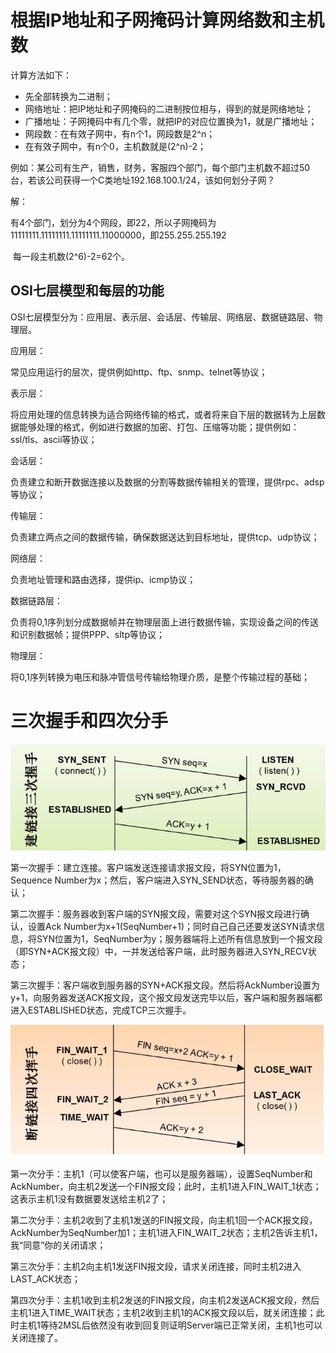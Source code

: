# 根据IP地址和子网掩码计算网络数和主机数

计算方法如下：

- 先全部转换为二进制；
- 网络地址：把IP地址和子网掩码的二进制按位相与，得到的就是网络地址；
- 广播地址：子网掩码中有几个零，就把IP的对应位置换为1，就是广播地址；
- 网段数：在有效子网中，有n个1，网段数是2^n；
- 在有效子网中，有n个0，主机数就是(2^n)-2；



例如：某公司有生产，销售，财务，客服四个部门，每个部门主机数不超过50台，若该公司获得一个C类地址192.168.100.1/24，该如何划分子网？

解：

​	有4个部门，划分为4个网段，即22，所以子网掩码为11111111.11111111.11111111.11000000，即255.255.255.192

​	每一段主机数(2^6)-2=62个。





##  OSI七层模型和每层的功能

OSI七层模型分为：应用层、表示层、会话层、传输层、网络层、数据链路层、物理层。



应用层：

常见应用运行的层次，提供例如http、ftp、snmp、telnet等协议；

 

表示层：

将应用处理的信息转换为适合网络传输的格式，或者将来自下层的数据转为上层数据能够处理的格式，例如进行数据的加密、打包、压缩等功能；提供例如：ssl/tls、ascii等协议；

 

会话层：

负责建立和断开数据连接以及数据的分割等数据传输相关的管理，提供rpc、adsp等协议；

 

传输层：

负责建立两点之间的数据传输，确保数据送达到目标地址，提供tcp、udp协议；

 

网络层：

负责地址管理和路由选择，提供ip、icmp协议；

 

数据链路层：

负责将0,1序列划分成数据帧并在物理层面上进行数据传输，实现设备之间的传送和识别数据帧；提供PPP、sltp等协议；

 

物理层：

将0,1序列转换为电压和脉冲管信号传输给物理介质，是整个传输过程的基础；



# 三次握手和四次分手

![](statics/三次握手.png)

第一次握手：建立连接。客户端发送连接请求报文段，将SYN位置为1，Sequence Number为x；然后，客户端进入SYN_SEND状态，等待服务器的确认；

第二次握手：服务器收到客户端的SYN报文段，需要对这个SYN报文段进行确认，设置Ack Number为x+1(SeqNumber+1)；同时自己自己还要发送SYN请求信息，将SYN位置为1，SeqNumber为y；服务器端将上述所有信息放到一个报文段（即SYN+ACK报文段）中，一并发送给客户端，此时服务器进入SYN_RECV状态；

第三次握手：客户端收到服务器的SYN+ACK报文段。然后将AckNumber设置为y+1，向服务器发送ACK报文段，这个报文段发送完毕以后，客户端和服务器端都进入ESTABLISHED状态，完成TCP三次握手。



![](statics/四次分手.png)

第一次分手：主机1（可以使客户端，也可以是服务器端），设置SeqNumber和AckNumber，向主机2发送一个FIN报文段；此时，主机1进入FIN_WAIT_1状态；这表示主机1没有数据要发送给主机2了；

第二次分手：主机2收到了主机1发送的FIN报文段，向主机1回一个ACK报文段，AckNumber为SeqNumber加1；主机1进入FIN_WAIT_2状态；主机2告诉主机1，我“同意”你的关闭请求；

第三次分手：主机2向主机1发送FIN报文段，请求关闭连接，同时主机2进入LAST_ACK状态；

第四次分手：主机1收到主机2发送的FIN报文段，向主机2发送ACK报文段，然后主机1进入TIME_WAIT状态；主机2收到主机1的ACK报文段以后，就关闭连接；此时主机1等待2MSL后依然没有收到回复则证明Server端已正常关闭，主机1也可以关闭连接了。